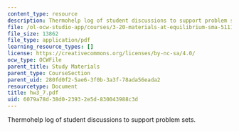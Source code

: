 ```yaml
---
content_type: resource
description: Thermohelp log of student discussions to support problem sets.
file: /ol-ocw-studio-app/courses/3-20-materials-at-equilibrium-sma-5111-fall-2003/6079a78d38d023932e5d830043988c3d_hw3_7.pdf
file_size: 13862
file_type: application/pdf
learning_resource_types: []
license: https://creativecommons.org/licenses/by-nc-sa/4.0/
ocw_type: OCWFile
parent_title: Study Materials
parent_type: CourseSection
parent_uid: 280fd0f2-5ae6-3f0b-3a3f-78ada56eada2
resourcetype: Document
title: hw3_7.pdf
uid: 6079a78d-38d0-2393-2e5d-830043988c3d
---
```

Thermohelp log of student discussions to support problem sets.